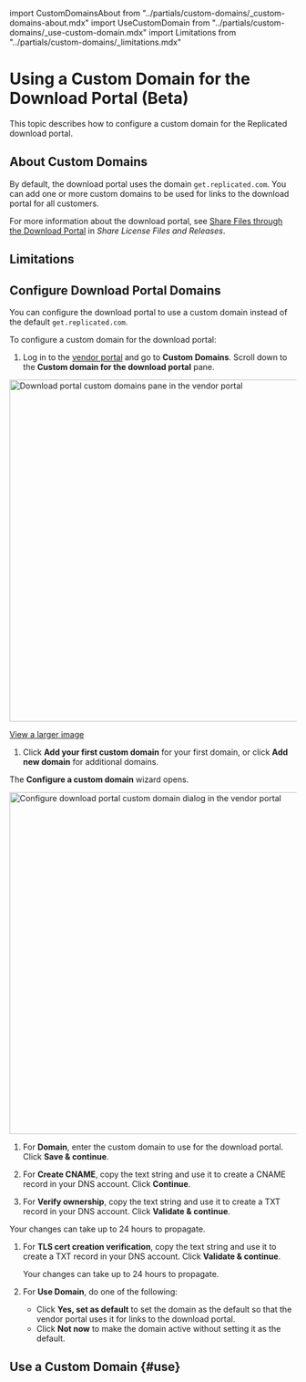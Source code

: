 import CustomDomainsAbout from "../partials/custom-domains/_custom-domains-about.mdx"
import UseCustomDomain from "../partials/custom-domains/_use-custom-domain.mdx"
import Limitations from "../partials/custom-domains/_limitations.mdx"

# Using a Custom Domain for the Download Portal (Beta)

This topic describes how to configure a custom domain for the Replicated download portal.

## About Custom Domains

<CustomDomainsAbout/>

By default, the download portal uses the domain `get.replicated.com`. You can add one or more custom domains to be used for links to the download portal for all customers.

For more information about the download portal, see [Share Files through the Download Portal](releases-sharing-license-install-script#download-portal) in _Share License Files and Releases_.

## Limitations

<Limitations/>

## Configure Download Portal Domains

You can configure the download portal to use a custom domain instead of the default `get.replicated.com`.

To configure a custom domain for the download portal:

1. Log in to the [vendor portal](https://vendor.replicated.com) and go to **Custom Domains**. Scroll down to the **Custom domain for the download portal** pane. 

  <img src="/images/custom-domains-download-portal.png" alt="Download portal custom domains pane in the vendor portal" width="600"/>

  [View a larger image](/images/custom-domains-download-portal.png)

1. Click **Add your first custom domain** for your first domain, or click **Add new domain** for additional domains.

  The **Configure a custom domain** wizard opens.

  <img src="/images/custom-domains-download-configure.png" alt="Configure download portal custom domain dialog in the vendor portal" width="600"/>

1. For **Domain**, enter the custom domain to use for the download portal. Click **Save & continue**.

1. For **Create CNAME**, copy the text string and use it to create a CNAME record in your DNS account. Click **Continue**.

1. For **Verify ownership**, copy the text string and use it to create a TXT record in your DNS account. Click **Validate & continue**.

  Your changes can take up to 24 hours to propagate.

1. For **TLS cert creation verification**, copy the text string and use it to create a TXT record in your DNS account. Click **Validate & continue**.

    Your changes can take up to 24 hours to propagate.

1. For **Use Domain**, do one of the following:

    - Click **Yes, set as default** to set the domain as the default so that the vendor portal uses it for links to the download portal.
    - Click **Not now** to make the domain active without setting it as the default.

## Use a Custom Domain {#use}

<UseCustomDomain/>